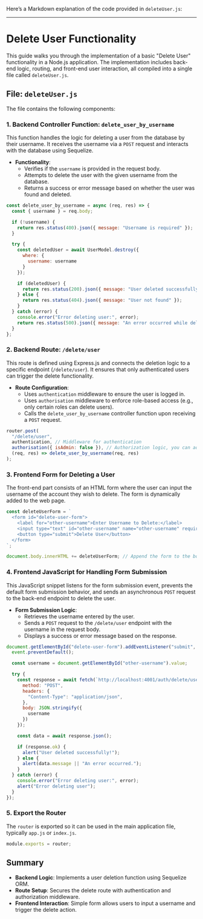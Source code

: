 Here’s a Markdown explanation of the code provided in `deleteUser.js`:

---

# Delete User Functionality

This guide walks you through the implementation of a basic "Delete User" functionality in a Node.js application. The implementation includes back-end logic, routing, and front-end user interaction, all compiled into a single file called `deleteUser.js`.

## File: `deleteUser.js`

The file contains the following components:

### 1. **Backend Controller Function: `delete_user_by_username`**

This function handles the logic for deleting a user from the database by their username. It receives the username via a `POST` request and interacts with the database using Sequelize.

- **Functionality**:
  - Verifies if the `username` is provided in the request body.
  - Attempts to delete the user with the given username from the database.
  - Returns a success or error message based on whether the user was found and deleted.

```javascript
const delete_user_by_username = async (req, res) => {
  const { username } = req.body;

  if (!username) {
    return res.status(400).json({ message: "Username is required" });
  }

  try {
    const deletedUser = await UserModel.destroy({
      where: {
        username: username
      }
    });

    if (deletedUser) {
      return res.status(200).json({ message: "User deleted successfully" });
    } else {
      return res.status(404).json({ message: "User not found" });
    }
  } catch (error) {
    console.error("Error deleting user:", error);
    return res.status(500).json({ message: "An error occurred while deleting the user" });
  }
};
```

### 2. **Backend Route: `/delete/user`**

This route is defined using Express.js and connects the deletion logic to a specific endpoint (`/delete/user`). It ensures that only authenticated users can trigger the delete functionality.

- **Route Configuration**:
  - Uses `authentication` middleware to ensure the user is logged in.
  - Uses `authorisation` middleware to enforce role-based access (e.g., only certain roles can delete users).
  - Calls the `delete_user_by_username` controller function upon receiving a `POST` request.

```javascript
router.post(
  "/delete/user",
  authentication, // Middleware for authentication
  authorisation({ isAdmin: false }), // Authorization logic, you can adjust this if only admins can delete users
  (req, res) => delete_user_by_username(req, res)
);
```

### 3. **Frontend Form for Deleting a User**

The front-end part consists of an HTML form where the user can input the username of the account they wish to delete. The form is dynamically added to the web page.

```javascript
const deleteUserForm = `
  <form id="delete-user-form">
    <label for="other-username">Enter Username to Delete:</label>
    <input type="text" id="other-username" name="other-username" required>
    <button type="submit">Delete User</button>
  </form>
`;

document.body.innerHTML += deleteUserForm; // Append the form to the body
```

### 4. **Frontend JavaScript for Handling Form Submission**

This JavaScript snippet listens for the form submission event, prevents the default form submission behavior, and sends an asynchronous `POST` request to the back-end endpoint to delete the user.

- **Form Submission Logic**:
  - Retrieves the username entered by the user.
  - Sends a `POST` request to the `/delete/user` endpoint with the username in the request body.
  - Displays a success or error message based on the response.

```javascript
document.getElementById("delete-user-form").addEventListener("submit", async (event) => {
  event.preventDefault();

  const username = document.getElementById("other-username").value;

  try {
    const response = await fetch(`http://localhost:4001/auth/delete/user`, {
      method: "POST",
      headers: {
        "Content-Type": "application/json",
      },
      body: JSON.stringify({
        username
      })
    });

    const data = await response.json();

    if (response.ok) {
      alert("User deleted successfully!");
    } else {
      alert(data.message || "An error occurred.");
    }
  } catch (error) {
    console.error("Error deleting user:", error);
    alert("Error deleting user");
  }
});
```

### 5. **Export the Router**

The `router` is exported so it can be used in the main application file, typically `app.js` or `index.js`.

```javascript
module.exports = router;
```

## Summary

- **Backend Logic**: Implements a user deletion function using Sequelize ORM.
- **Route Setup**: Secures the delete route with authentication and authorization middleware.
- **Frontend Interaction**: Simple form allows users to input a username and trigger the delete action.
